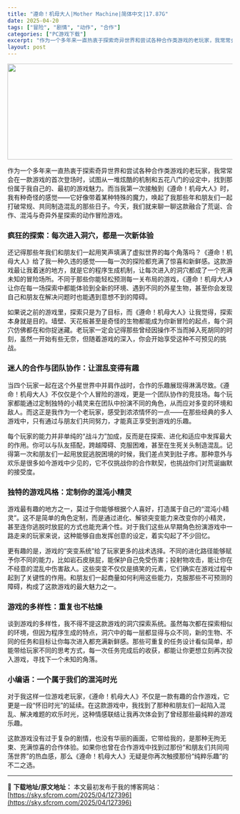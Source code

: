 ```yaml
---
title: "遵命！机母大人|Mother Machine|简体中文|17.87G"
date: 2025-04-20
tags: ["冒险", "剧情", "动作", "合作"]
categories: ["PC游戏下载"]
excerpt: "作为一个多年来一直热衷于探索奇异世界和尝试各种合作类游戏的老玩家，我常常会在一款游戏的首次登场时，试图从一堆炫酷的机制和五花八门的设定中，找到那份属于我自己的、最初的游戏魅力。而当我第一次接触到《遵命！机母大人》时，我有种奇怪的感觉——它好像带着某种特殊的魔力，唤起了我那些年和朋友们一起打破常规、共&hellip;"
layout: post
---
```


<img class="aligncenter size-full wp-image-127397" src="https://sky.sfcrom.com/wp-content/uploads/2025/04/2025042015360758.webp" alt="" width="660" height="215" />
<p class="" data-start="18" data-end="217">作为一个多年来一直热衷于探索奇异世界和尝试各种合作类游戏的老玩家，我常常会在一款游戏的首次登场时，试图从一堆炫酷的机制和五花八门的设定中，找到那份属于我自己的、最初的游戏魅力。而当我第一次接触到《遵命！机母大人》时，我有种奇怪的感觉——它好像带着某种特殊的魔力，唤起了我那些年和朋友们一起打破常规、共同制造混乱的那些日子。今天，我们就来聊一聊这款融合了荒诞、合作、混沌与奇异外星探索的动作冒险游戏。</p>

<h3 class="" data-start="219" data-end="243">疯狂的探索：每次进入洞穴，都是一次新体验</h3>
<p class="" data-start="245" data-end="449">还记得那些年我们和朋友们一起用笑声填满了虚拟世界的每个角落吗？《遵命！机母大人》给了我一种久违的感觉——每一次的探险都充满了惊喜和新鲜感。这款游戏最让我着迷的地方，就是它的程序生成机制，让每次进入的洞穴都成了一个充满未知的冒险场所。不同于那些你能轻松预测每一关布局的游戏，《遵命！机母大人》让你在每一场探索中都能体验到全新的环境、遇到不同的外星生物，甚至你会发现自己和朋友在解决问题时也能遇到意想不到的障碍。</p>
<p class="" data-start="451" data-end="596">如果说之前的游戏里，探索只是为了目标，而《遵命！机母大人》让我觉得，探索本身就是目的。墙壁、天花板甚至是奇怪的生物都能成为你新冒险的起点，每个洞穴仿佛都在和你捉迷藏。老玩家一定会记得那些曾经因操作不当而掉入死胡同的时刻，虽然一开始有些无奈，但随着游戏的深入，你会开始享受这种不可预见的挑战。</p>

<h3 class="" data-start="598" data-end="620">迷人的合作与团队协作：让混乱变得有趣</h3>
<p class="" data-start="622" data-end="796">当四个玩家一起在这个外星世界中并肩作战时，合作的乐趣展现得淋漓尽致。《遵命！机母大人》不仅仅是个个人冒险的游戏，更是一个团队协作的竞技场。每个玩家都能通过定制独特的小精灵来在团队中扮演不同的角色，从而应对多变的环境和敌人。而这正是我作为一个老玩家，感受到浓浓情怀的一点——在那些经典的多人游戏中，只有通过与朋友们共同努力，才能真正享受到游戏的乐趣。</p>
<p class="" data-start="798" data-end="948">每个玩家的能力并非单纯的“战斗力”加成，反而是在探索、进化和适应中发挥最大的作用。你可以与队友搭配，跨越障碍、克服困难，甚至在生死关头制造混乱。记得第一次和朋友们一起用放屁逃脱困境的时候，我们差点笑到肚子疼。那种意外与欢乐是很多如今游戏中少见的，它不仅挑战你的合作默契，也挑战你们对荒诞幽默的接受度。</p>

<h3 class="" data-start="950" data-end="971">独特的游戏风格：定制你的混沌小精灵</h3>
<p class="" data-start="973" data-end="1114">游戏最有趣的地方之一，莫过于你能够根据个人喜好，打造属于自己的“混沌小精灵”。这不是简单的角色定制，而是通过进化、解锁突变能力来改变你的小精灵，甚至连你逃脱时放屁的方式也能充满个性。对于我们这些从早期角色扮演游戏中一路走来的玩家来说，这种能够自由发挥创意的设定，着实勾起了不少回忆。</p>
<p class="" data-start="1116" data-end="1279">更有趣的是，游戏的“突变系统”给了玩家更多的战术选择。不同的进化路径能够赋予你不同的能力，比如岩石皮肤屁，能保护自己免受伤害；投射物攻击，能让你在不经意的混乱中伤害敌人。这些突变不仅仅是搞笑的元素，它们确实在游戏过程中起到了关键性的作用。和朋友们一起商量如何利用这些能力，克服那些不可预测的障碍，构成了这款游戏的最大魅力之一。</p>

<h3 class="" data-start="1281" data-end="1298">游戏的多样性：重复也不枯燥</h3>
<p class="" data-start="1300" data-end="1459">谈到游戏的多样性，我不得不提这款游戏的洞穴探索系统。虽然每次都在探索相似的环境，但因为程序生成的特点，洞穴中的每一层都显得与众不同，新的生物、不同的任务和目标让你每次进入都充满新鲜感。那些可重复的任务设计看似简单，却能带给玩家不同的思考方式，每一次任务完成后的收获，都能让你更想立刻再次投入游戏，寻找下一个未知的角落。</p>

<h3 class="" data-start="1461" data-end="1480">小编语：一个属于我们的混沌时光</h3>
<p class="" data-start="1482" data-end="1593">对于我这样一位游戏老玩家，《遵命！机母大人》不仅是一款有趣的合作游戏，它更是一段“怀旧时光”的延续。在这款游戏中，我找到了那种和朋友们一起陷入混乱、解决难题的欢乐时光，这种情感联结让我再次体会到了曾经那些最纯粹的游戏乐趣。</p>
<p class="" data-start="1595" data-end="1708">这款游戏没有过于复杂的剧情，也没有华丽的画面，它带给我的，是那种无拘无束、充满惊喜的合作体验。如果你也曾在合作游戏中找到过那份“和朋友们共同闯荡世界”的热血感，那么《遵命！机母大人》无疑是你再次触摸那份“纯粹乐趣”的不二之选。</p>

---
📖 **下载地址/原文地址：** 本文最初发布于我的博客网站：[https://sky.sfcrom.com/2025/04/127396](https://sky.sfcrom.com/2025/04/127396)
